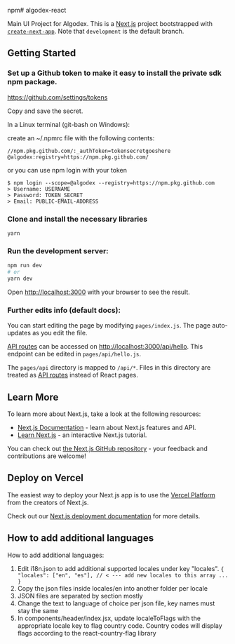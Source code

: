 npm# algodex-react

Main UI Project for Algodex. This is a [Next.js](https://nextjs.org/) project bootstrapped with [`create-next-app`](https://github.com/vercel/next.js/tree/canary/packages/create-next-app). Note that `development` is the default branch.

## Getting Started

### Set up a Github token to make it easy to install the private sdk npm package.

https://github.com/settings/tokens

Copy and save the secret.

In a Linux terminal (git-bash on Windows):

create an ~/.npmrc file with the following contents:
```
//npm.pkg.github.com/:_authToken=tokensecretgoeshere
@algodex:registry=https://npm.pkg.github.com/
```
or you can use npm login with your token
```
$ npm login --scope=@algodex --registry=https://npm.pkg.github.com
> Username: USERNAME
> Password: TOKEN_SECRET
> Email: PUBLIC-EMAIL-ADDRESS
```

### Clone and install the necessary libraries

```
yarn
```

### Run the development server:

```bash
npm run dev
# or
yarn dev
```

Open [http://localhost:3000](http://localhost:3000) with your browser to see the result.

### Further edits info (default docs):

You can start editing the page by modifying `pages/index.js`. The page auto-updates as you edit the file.

[API routes](https://nextjs.org/docs/api-routes/introduction) can be accessed on [http://localhost:3000/api/hello](http://localhost:3000/api/hello). This endpoint can be edited in `pages/api/hello.js`.

The `pages/api` directory is mapped to `/api/*`. Files in this directory are treated as [API routes](https://nextjs.org/docs/api-routes/introduction) instead of React pages.

## Learn More

To learn more about Next.js, take a look at the following resources:

- [Next.js Documentation](https://nextjs.org/docs) - learn about Next.js features and API.
- [Learn Next.js](https://nextjs.org/learn) - an interactive Next.js tutorial.

You can check out [the Next.js GitHub repository](https://github.com/vercel/next.js/) - your feedback and contributions are welcome!

## Deploy on Vercel

The easiest way to deploy your Next.js app is to use the [Vercel Platform](https://vercel.com/new?utm_medium=default-template&filter=next.js&utm_source=create-next-app&utm_campaign=create-next-app-readme) from the creators of Next.js.

Check out our [Next.js deployment documentation](https://nextjs.org/docs/deployment) for more details.


## How to add additional languages
How to add additional languages:

1. Edit i18n.json to add additional supported locales under key "locales".
`
{
  "locales": ["en", "es"], // < --- add new locales to this array
   ...
}
`
2. Copy the json files inside locales/en into another folder per locale
3. JSON files are separated by section mostly
4. Change the text to language of choice per json file, key names must stay the same
5. In components/header/index.jsx, update localeToFlags with the appropriate locale key to flag country code. Country codes will display flags according to the react-country-flag library
